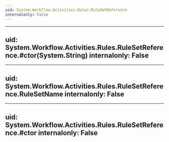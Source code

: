 ```yaml
---
uid: System.Workflow.Activities.Rules.RuleSetReference
internalonly: False
---
```


---
uid: System.Workflow.Activities.Rules.RuleSetReference.#ctor(System.String)
internalonly: False
---

---
uid: System.Workflow.Activities.Rules.RuleSetReference.RuleSetName
internalonly: False
---

---
uid: System.Workflow.Activities.Rules.RuleSetReference.#ctor
internalonly: False
---
